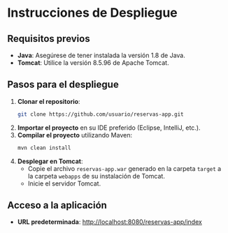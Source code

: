 # Instrucciones de Despliegue

## Requisitos previos
- **Java**: Asegúrese de tener instalada la versión 1.8 de Java.
- **Tomcat**: Utilice la versión 8.5.96 de Apache Tomcat.

## Pasos para el despliegue
1. **Clonar el repositorio**:
    ```bash
    git clone https://github.com/usuario/reservas-app.git
    ```
2. **Importar el proyecto** en su IDE preferido (Eclipse, IntelliJ, etc.).
3. **Compilar el proyecto** utilizando Maven:
    ```bash
    mvn clean install
    ```
4. **Desplegar en Tomcat**:
    - Copie el archivo `reservas-app.war` generado en la carpeta `target` a la carpeta `webapps` de su instalación de Tomcat.
    - Inicie el servidor Tomcat.

## Acceso a la aplicación
- **URL predeterminada**: [http://localhost:8080/reservas-app/index](http://localhost:8080/reservas-app/index)
